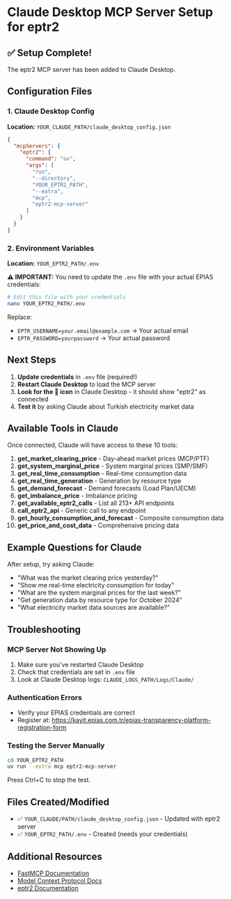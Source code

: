 # Claude Desktop MCP Server Setup for eptr2

## ✅ Setup Complete!

The eptr2 MCP server has been added to Claude Desktop.

## Configuration Files

### 1. Claude Desktop Config
**Location:** `YOUR_CLAUDE_PATH/claude_desktop_config.json`

```json
{
  "mcpServers": {
    "eptr2": {
      "command": "uv",
      "args": [
        "run",
        "--directory",
        "YOUR_EPTR2_PATH",
        "--extra",
        "mcp",
        "eptr2-mcp-server"
      ]
    }
  }
}
```

### 2. Environment Variables
**Location:** `YOUR_EPTR2_PATH/.env`

**⚠️ IMPORTANT:** You need to update the `.env` file with your actual EPIAS credentials:

```bash
# Edit this file with your credentials
nano YOUR_EPTR2_PATH/.env
```

Replace:
- `EPTR_USERNAME=your.email@example.com` → Your actual email
- `EPTR_PASSWORD=yourpassword` → Your actual password

## Next Steps

1. **Update credentials** in `.env` file (required!)
2. **Restart Claude Desktop** to load the MCP server
3. **Look for the 🔌 icon** in Claude Desktop - it should show "eptr2" as connected
4. **Test it** by asking Claude about Turkish electricity market data

## Available Tools in Claude

Once connected, Claude will have access to these 10 tools:

1. **get_market_clearing_price** - Day-ahead market prices (MCP/PTF)
2. **get_system_marginal_price** - System marginal prices (SMP/SMF)
3. **get_real_time_consumption** - Real-time consumption data
4. **get_real_time_generation** - Generation by resource type
5. **get_demand_forecast** - Demand forecasts (Load Plan/UECM)
6. **get_imbalance_price** - Imbalance pricing
7. **get_available_eptr2_calls** - List all 213+ API endpoints
8. **call_eptr2_api** - Generic call to any endpoint
9. **get_hourly_consumption_and_forecast** - Composite consumption data
10. **get_price_and_cost_data** - Comprehensive pricing data

## Example Questions for Claude

After setup, try asking Claude:

- "What was the market clearing price yesterday?"
- "Show me real-time electricity consumption for today"
- "What are the system marginal prices for the last week?"
- "Get generation data by resource type for October 2024"
- "What electricity market data sources are available?"

## Troubleshooting

### MCP Server Not Showing Up
1. Make sure you've restarted Claude Desktop
2. Check that credentials are set in `.env` file
3. Look at Claude Desktop logs: `CLAUDE_LOGS_PATH/Logs/Claude/`

### Authentication Errors
- Verify your EPIAS credentials are correct
- Register at: https://kayit.epias.com.tr/epias-transparency-platform-registration-form

### Testing the Server Manually
```bash
cd YOUR_EPTR2_PATH
uv run --extra mcp eptr2-mcp-server
```

Press Ctrl+C to stop the test.

## Files Created/Modified

- ✅ `YOUR_CLAUDE/PATH/claude_desktop_config.json` - Updated with eptr2 server
- ✅ `YOUR_EPTR2_PATH/.env` - Created (needs your credentials)

## Additional Resources

- [FastMCP Documentation](https://gofastmcp.com)
- [Model Context Protocol Docs](https://modelcontextprotocol.io)
- [eptr2 Documentation](https://github.com/Tideseed/eptr2)
